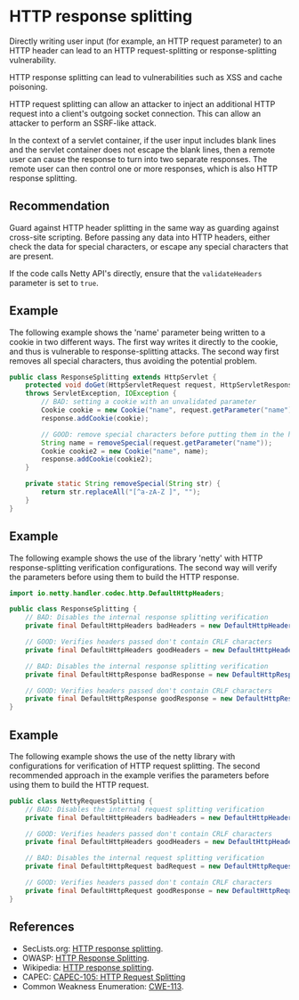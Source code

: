 # HTTP response splitting
Directly writing user input (for example, an HTTP request parameter) to an HTTP header can lead to an HTTP request-splitting or response-splitting vulnerability.

HTTP response splitting can lead to vulnerabilities such as XSS and cache poisoning.

HTTP request splitting can allow an attacker to inject an additional HTTP request into a client's outgoing socket connection. This can allow an attacker to perform an SSRF-like attack.

In the context of a servlet container, if the user input includes blank lines and the servlet container does not escape the blank lines, then a remote user can cause the response to turn into two separate responses. The remote user can then control one or more responses, which is also HTTP response splitting.


## Recommendation
Guard against HTTP header splitting in the same way as guarding against cross-site scripting. Before passing any data into HTTP headers, either check the data for special characters, or escape any special characters that are present.

If the code calls Netty API's directly, ensure that the `validateHeaders` parameter is set to `true`.


## Example
The following example shows the 'name' parameter being written to a cookie in two different ways. The first way writes it directly to the cookie, and thus is vulnerable to response-splitting attacks. The second way first removes all special characters, thus avoiding the potential problem.


```java
public class ResponseSplitting extends HttpServlet {
	protected void doGet(HttpServletRequest request, HttpServletResponse response)
	throws ServletException, IOException {
		// BAD: setting a cookie with an unvalidated parameter
		Cookie cookie = new Cookie("name", request.getParameter("name"));
		response.addCookie(cookie);

		// GOOD: remove special characters before putting them in the header
		String name = removeSpecial(request.getParameter("name"));
		Cookie cookie2 = new Cookie("name", name);
		response.addCookie(cookie2);
	}

	private static String removeSpecial(String str) {
		return str.replaceAll("[^a-zA-Z ]", "");
	}
}

```

## Example
The following example shows the use of the library 'netty' with HTTP response-splitting verification configurations. The second way will verify the parameters before using them to build the HTTP response.


```java
import io.netty.handler.codec.http.DefaultHttpHeaders;

public class ResponseSplitting {
    // BAD: Disables the internal response splitting verification
    private final DefaultHttpHeaders badHeaders = new DefaultHttpHeaders(false);

    // GOOD: Verifies headers passed don't contain CRLF characters
    private final DefaultHttpHeaders goodHeaders = new DefaultHttpHeaders();

    // BAD: Disables the internal response splitting verification
    private final DefaultHttpResponse badResponse = new DefaultHttpResponse(version, httpResponseStatus, false);

    // GOOD: Verifies headers passed don't contain CRLF characters
    private final DefaultHttpResponse goodResponse = new DefaultHttpResponse(version, httpResponseStatus);
}

```

## Example
The following example shows the use of the netty library with configurations for verification of HTTP request splitting. The second recommended approach in the example verifies the parameters before using them to build the HTTP request.


```java
public class NettyRequestSplitting {
    // BAD: Disables the internal request splitting verification
    private final DefaultHttpHeaders badHeaders = new DefaultHttpHeaders(false);

    // GOOD: Verifies headers passed don't contain CRLF characters
    private final DefaultHttpHeaders goodHeaders = new DefaultHttpHeaders();

    // BAD: Disables the internal request splitting verification
    private final DefaultHttpRequest badRequest = new DefaultHttpRequest(httpVersion, method, uri, false);

    // GOOD: Verifies headers passed don't contain CRLF characters
    private final DefaultHttpRequest goodResponse = new DefaultHttpRequest(httpVersion, method, uri);
}

```

## References
* SecLists.org: [HTTP response splitting](https://seclists.org/bugtraq/2005/Apr/187).
* OWASP: [HTTP Response Splitting](https://www.owasp.org/index.php/HTTP_Response_Splitting).
* Wikipedia: [HTTP response splitting](http://en.wikipedia.org/wiki/HTTP_response_splitting).
* CAPEC: [CAPEC-105: HTTP Request Splitting](https://capec.mitre.org/data/definitions/105.html)
* Common Weakness Enumeration: [CWE-113](https://cwe.mitre.org/data/definitions/113.html).
